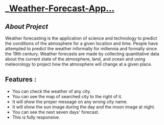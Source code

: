 # _[Weather-Forecast-App...]((https://sauravs-01.github.io/Weather-App/))


## _About Project_

Weather forecasting is the application of science and technology to predict the conditions of the atmosphere for a given location and time. 
People have attempted to predict the weather informally for millennia and formally since the 19th century. 
Weather forecasts are made by collecting quantitative data about the current state
of the atmosphere, land, and ocean and using meteorology to project how the atmosphere will change at a given place.

## Features : 
- You can check the weather of any city.
- You can see the map of searched city to the right of it.
- It will show the proper message on any wrong city name.
- It will show the sun image during the day and the moon image at night.
- You can see the next seven days' forecast.
- This is fully responsive.
